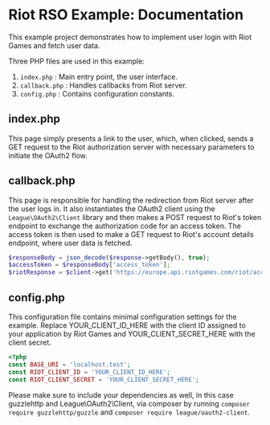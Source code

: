 # Riot RSO Example: Documentation

This example project demonstrates how to implement user login with Riot Games and fetch user data.

Three PHP files are used in this example:

1. `index.php` : Main entry point, the user interface.
2. `callback.php` : Handles callbacks from Riot server.
3. `config.php` : Contains configuration constants.

## index.php

This page simply presents a link to the user, which, when clicked, sends a GET request to the Riot authorization server
with necessary parameters to initiate the OAuth2 flow.

## callback.php

This page is responsible for handling the redirection from Riot server after the user logs in. It also instantiates the
OAuth2 client using the `League\OAuth2\Client` library and then makes a POST request to Riot's token endpoint to
exchange the authorization code for an access token. The access token is then used to make a GET request to Riot's
account details endpoint, where user data is fetched.

```php
$responseBody = json_decode($response->getBody(), true);
$accessToken = $responseBody['access_token'];
$riotResponse = $client->get('https://europe.api.riotgames.com/riot/account/v1/accounts/me', ['headers' => ['Authorization' => "Bearer {$accessToken}", 'Accept' => 'application/json']]);
```

## config.php

This configuration file contains minimal configuration settings for the example. Replace YOUR_CLIENT_ID_HERE with the
client ID assigned to your application by Riot Games and YOUR_CLIENT_SECRET_HERE with the client secret.

```php
<?php
const BASE_URI = 'localhost.test';
const RIOT_CLIENT_ID = 'YOUR_CLIENT_ID_HERE';
const RIOT_CLIENT_SECRET = 'YOUR_CLIENT_SECRET_HERE';
```

Please make sure to include your dependencies as well, in this case guzzlehttp and League\OAuth2\Client, via composer by
running `composer require guzzlehttp/guzzle` and `composer require league/oauth2-client`.
